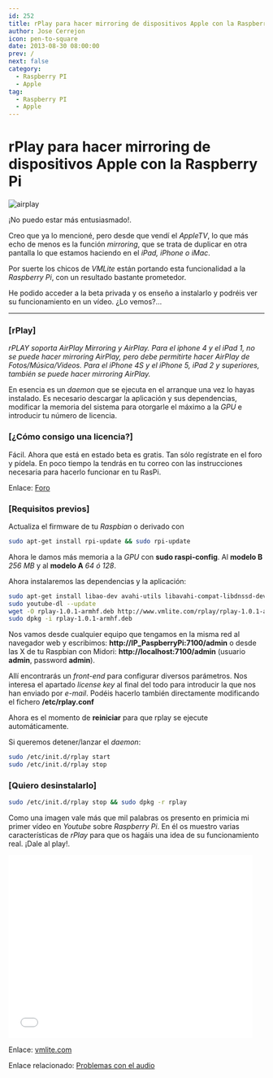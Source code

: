 ```yaml
---
id: 252
title: rPlay para hacer mirroring de dispositivos Apple con la Raspberry Pi
author: Jose Cerrejon
icon: pen-to-square
date: 2013-08-30 08:00:00
prev: /
next: false
category:
  - Raspberry PI
  - Apple
tag:
  - Raspberry PI
  - Apple
---
```


# rPlay para hacer mirroring de dispositivos Apple con la Raspberry Pi

![airplay](/images/airplay.jpg)

¡No puedo estar más entusiasmado!.

Creo que ya lo mencioné, pero desde que vendí el *AppleTV*, lo que más echo de menos es la función *mirroring*, que se trata de duplicar en otra pantalla lo que estamos haciendo en el *iPad, iPhone o iMac*.

Por suerte los chicos de *VMLite* están portando esta funcionalidad a la *Raspberry Pi*, con un resultado bastante prometedor.

He podido acceder a la beta privada y os enseño a instalarlo y podréis ver su funcionamiento en un vídeo. ¿Lo vemos?...

- - -
###  [rPlay]

*rPLAY soporta AirPlay Mirroring y AirPlay. Para el iphone 4 y el iPad 1, no se puede hacer mirroring AirPlay, pero debe permitirte hacer AirPlay de Fotos/Música/Videos. Para el iPhone 4S y el iPhone 5, iPad 2 y superiores, también se puede hacer mirroring AirPlay.*

En esencia es un *daemon* que se ejecuta en el arranque una vez lo hayas instalado. Es necesario descargar la aplicación y sus dependencias, modificar la memoria del sistema para otorgarle el máximo a la *GPU* e introducir tu número de licencia.

###  [¿Cómo consigo una licencia?]

Fácil. Ahora que está en estado beta es gratis. Tan sólo regístrate en el foro y pídela. En poco tiempo la tendrás en tu correo con las instrucciones necesaria para hacerlo funcionar en tu RasPi.

Enlace: [Foro](http://www.vmlite.com/index.php?option=com_kunena&Itemid=158&func=view&catid=23&id=11658)

###  [Requisitos previos]

Actualiza el firmware de tu *Raspbian* o derivado con

```bash
sudo apt-get install rpi-update && sudo rpi-update
```

Ahora le damos más memoria a la *GPU* con **sudo raspi-config**. Al **modelo B** *256 MB* y al **modelo A** *64 ó 128*.

Ahora instalaremos las dependencias y la aplicación:

```bash
sudo apt-get install libao-dev avahi-utils libavahi-compat-libdnssd-dev libva-dev youtube-dl
sudo youtube-dl --update
wget -O rplay-1.0.1-armhf.deb http://www.vmlite.com/rplay/rplay-1.0.1-armhf.deb
sudo dpkg -i rplay-1.0.1-armhf.deb     
```

Nos vamos desde cualquier equipo que tengamos en la misma red al navegador web y escribimos: **http://IP_PaspberryPi:7100/admin** o desde las X de tu Raspbian con Midori: **http://localhost:7100/admin** (usuario **admin**, password **admin**).

Allí encontrarás un *front-end* para configurar diversos parámetros. Nos interesa el apartado *license key* al final del todo para introducir la que nos han enviado por *e-mail*. Podéis hacerlo también directamente modificando el fichero **/etc/rplay.conf**

Ahora es el momento de **reiniciar** para que rplay se ejecute automáticamente. 

Si queremos detener/lanzar el *daemon*:

```bash
sudo /etc/init.d/rplay start
sudo /etc/init.d/rplay stop
```

###  [Quiero desinstalarlo]

```bash
sudo /etc/init.d/rplay stop && sudo dpkg -r rplay
```

Como una imagen vale más que mil palabras os presento en primicia mi primer vídeo en *Youtube* sobre *Raspberry Pi*. En él os muestro varias características de *rPlay* para que os hagáis una idea de su funcionamiento real. ¡Dale al play!.



<iframe width="480" height="360" src="//www.youtube.com/embed/iwtbKHGZa_M" frameborder="0" allowfullscreen></iframe>

Enlace: [vmlite.com](http://www.vmlite.com)

Enlace relacionado: [Problemas con el audio](http://cagewebdev.com/index.php/raspberry-pi-getting-audio-working/)